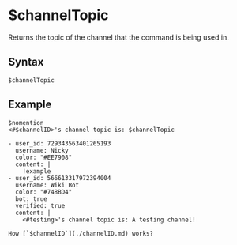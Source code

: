 # $channelTopic
Returns the topic of the channel that the command is being used in.

## Syntax
```
$channelTopic
```

## Example
```
$nomention
<#$channelID>'s channel topic is: $channelTopic
```
``` discord yaml
- user_id: 729343563401265193
  username: Nicky
  color: "#EE7908"
  content: |
    !example
- user_id: 566613317972394004
  username: Wiki Bot
  color: "#748BD4"
  bot: true
  verified: true
  content: |
    <#testing>'s channel topic is: A testing channel!
```

```admonish question title="What is this?"
How [`$channelID`](./channelID.md) works?
```
